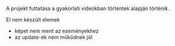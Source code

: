 A projekt futtatása a gyakorlati videókban történtek alapján történik.

El nem készült elemek
- képet nem ment az eseményekhez
- az update-ek nem működnek jól